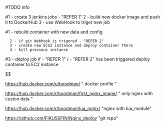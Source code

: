 #TODO info


  #1 - create 3 jenkins jobs - "REFER 1"
    2 -  build new docker image and push it to DockerHub
      3 - use WebHook to triger new job

  #1 - rebuild container with new data and config

      2 - if git Webhook is trigered - "REFER 2"
      3 - create new ECS2 instance and deploy container there
      4 - kill previous instance    

  #3 - deploy job if - "REFER 1" / - "REFER 2" has been triggered deploy
     container to EC2 instance

 $$ $$ $$ $$ $$ $$ $$ $$ $$

 https://hub.docker.com/u/boodman/
" docker profile "

 https://hub.docker.com/r/boodman/first_nginx_image/
" only nginx with custon data "

 https://hub.docker.com/r/boodman/lua_nginx/
 "nginx with lua_module"

 https://github.com/FIKUS0FIN/Nginx_deploy
 "git repo"

